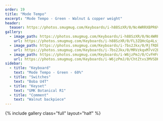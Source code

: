 ```yaml
---
order: 19
title: "Mode Tempo"
excerpt: "Mode Tempo - Green - Walnut & copper weight"
header:
  teaser: https://photos.smugmug.com/Keyboards/i-h88SzXR/0/Nc4WRRXBPR6VWxTb62dSjn4PZ875V88MZ5qqM4mn/M/DSC_7390-M.jpg
gallery:
  - image_path: https://photos.smugmug.com/Keyboards/i-h88SzXR/0/Nc4WRRXBPR6VWxTb62dSjn4PZ875V88MZ5qqM4mn/M/DSC_7390-M.jpg
    url: https://photos.smugmug.com/Keyboards/i-h88SzXR/0/FL3ZQHcGp4Lsj2XrLGBHnmPkCwvprbTkkbrt6XXVt/X5/DSC_7390-X5.jpg
  - image_path: https://photos.smugmug.com/Keyboards/i-7bs2Jkx/0/RjfRDbtgnB7sgbmMPp69BGGtQ63tgHdzSzbrL6Vp/M/DSC_7402-M.jpg
    url: https://photos.smugmug.com/Keyboards/i-7bs2Jkx/0/MRVzkqxM7vV2BT7g9XLQjmR5QpNxCJBjPKFFWZfF/X5/DSC_7402-X5.jpg
  - image_path: https://photos.smugmug.com/Keyboards/i-W6jzPmJ/0/CvFHFmJf5nPXm33kkFbpxCdkgJH3NXmnLdZfgBhQn/M/DSC_7456-M.jpg
    url: https://photos.smugmug.com/Keyboards/i-W6jzPmJ/0/ChtZtvs3MVSDK2wtFs8m4WsmQtXFZRkZf6P67vnQQ/X5/DSC_7456-X5.jpg
sidebar:
  - title: "Keyboard"
    text: "Mode Tempo - Green - 60%"
  - title: "Switches"
    text: "Boba U4T"
  - title: "Keyset"
    text: "GMK Botanical R1"
  - title: "Comment"
    text: "Walnut backpiece"
---
```


{% include gallery class="full" layout="half" %}
